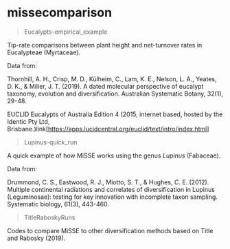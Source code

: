 # missecomparison

> Eucalypts-empirical_example 
 
Tip-rate comparisons between plant height and net-turnover rates in Eucalypteae (Myrtaceae). 
 
Data from: 

Thornhill, A. H., Crisp, M. D., Külheim, C., Lam, K. E., Nelson, L. A., Yeates, D. K., & Miller, J. T. (2019). A dated molecular perspective of eucalypt taxonomy, evolution and diversification. Australian Systematic Botany, 32(1), 29-48.
 
EUCLID Eucalypts of Australia Edition 4 (2015, internet based, hosted by the Identic Pty Ltd, Brisbane.)link[https://apps.lucidcentral.org/euclid/text/intro/index.html]

 
> Lupinus-quick_run
 
A quick example of how MiSSE works using the genus *Lupinus* (Fabaceae). 
 
Data from: 

 Drummond, C. S., Eastwood, R. J., Miotto, S. T., & Hughes, C. E. (2012). Multiple continental radiations and correlates of diversification in Lupinus (Leguminosae): testing for key innovation with incomplete taxon sampling. Systematic biology, 61(3), 443-460.
 
> TitleRaboskyRuns 
 
 Codes to compare MiSSE to other diversification methods based on Title and Rabosky (2019). 
